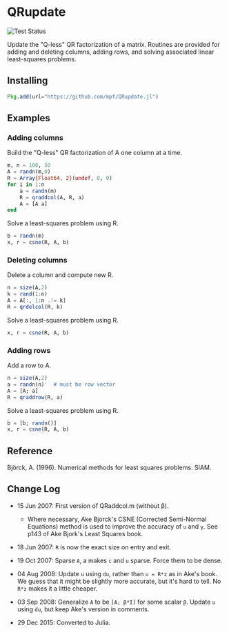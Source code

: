 # QRupdate

![Test Status](https://github.com/mpf/QRupdate.jl/actions/workflows/Test.yml/badge.svg)

Update the "Q-less" QR factorization of a matrix. Routines are
provided for adding and deleting columns, adding rows, and solving
associated linear least-squares problems.

## Installing

```julia
Pkg.add(url="https://github.com/mpf/QRupdate.jl")
```

## Examples

### Adding columns

Build the "Q-less" QR factorization of A one column at a time.

```julia
m, n = 100, 50
A = randn(m,0)
R = Array{Float64, 2}(undef, 0, 0)
for i in 1:n
    a = randn(m)
    R = qraddcol(A, R, a)
    A = [A a]
end
```

Solve a least-squares problem using R.

```julia
b = randn(m)
x, r = csne(R, A, b)
```

### Deleting columns

Delete a column and compute new R.

```julia
n = size(A,2)
k = rand(1:n)
A = A[:, 1:n .!= k]
R = qrdelcol(R, k)
```

Solve a least-squares problem using R.

```julia
x, r = csne(R, A, b)
```

### Adding rows

Add a row to A.

```julia
n = size(A,2)
a = randn(n)'  # must be row vector
A = [A; a]
R = qraddrow(R, a)
```

Solve a least-squares problem using R.

```julia
b = [b; randn()]
x, r = csne(R, A, b)
```

## Reference

Björck, A. (1996). Numerical methods for least squares problems. SIAM.

## Change Log

- 15 Jun 2007: First version of QRaddcol.m (without β).
    - Where necessary, Ake Bjorck's CSNE (Corrected Semi-Normal Equations) method is used to improve the accuracy of `u` and `γ`.  See p143 of Ake Bjork's Least Squares book.

- 18 Jun 2007: `R` is now the exact size on entry and exit.
- 19 Oct 2007: Sparse `A`, a makes `c` and `u` sparse. Force them to be dense.
- 04 Aug 2008: Update `u` using `du`, rather than `u = R*z` as in Ake's book.  We guess that it might be slightly more accurate, but it's hard to tell.  No `R*z` makes it a little cheaper.
- 03 Sep 2008: Generalize `A` to be `[A; β*I]` for some scalar `β`.  Update `u` using `du`, but keep Ake's version in comments.
- 29 Dec 2015: Converted to Julia.

